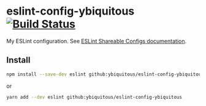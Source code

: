# eslint-config-ybiquitous [![Build Status](https://travis-ci.org/ybiquitous/eslint-config-ybiquitous.svg?branch=master)](https://travis-ci.org/ybiquitous/eslint-config-ybiquitous)

My ESLint configuration. See [ESLint Shareable Configs documentation](http://eslint.org/docs/developer-guide/shareable-configs).

## Install

```sh
npm install --save-dev eslint github:ybiquitous/eslint-config-ybiquitous
```

or

```sh
yarn add --dev eslint github:ybiquitous/eslint-config-ybiquitous
```
